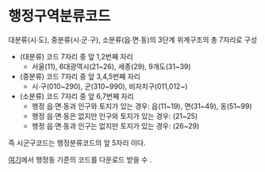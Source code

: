 # 행정구역분류코드
대분류(시∙도), 중분류(시∙군∙구), 소분류(읍∙면∙동)의 3단계 위계구조의 총 7자리로 구성
- (대분류) 코드 7자리 중 앞 1,2번째 자리
  - 서울(11), 6대광역시(21\~26), 세종(29), 9개도(31\~39)
- (중분류) 코드 7자리 중 앞 3,4,5번째 자리
  - 시∙구(010\~290), 군(310\~990), 비자치구(011,012~)
- (소분류) 코드 7자리 중 앞 6,7번째 자리
  - 행정 읍∙면∙동과 인구와 토지가 있는 경우: 읍(11\~19), 면(31\~49), 동(51\~99)
  - 행정 읍∙면∙동은 없지만 인구와 토지가 있는 경우: (21\~25)
  - 행정 읍∙면∙동과 인구는 없지만 토지가 있는 경우: (26\~29)

즉 시군구코드는 행정분류코드의 앞 5자리 이다.

[여기](http://kssc.kostat.go.kr/ksscNew_web/kssc/common/CommonBoardList.do?gubun=1&strCategoryNameCode=019&strBbsId=kascrr&categoryMenu=014)에서 행정동 기준의 코드를 다운로드 받을 수 .
